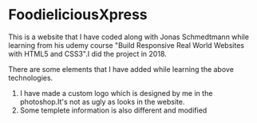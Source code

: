 # FoodieliciousXpress

This is a website that I have coded along with Jonas Schmedtmann while learning from his udemy course
"Build Responsive Real World Websites with HTML5 and CSS3".I did the project in 2018.

There are some elements that I have added while learning the above technologies.
  1. I have made a custom logo which is designed by me in the photoshop.It's not as ugly as looks in the website.
  2. Some templete information is also different and modified
